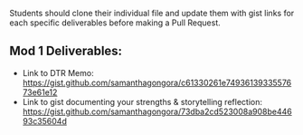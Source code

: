 Students should clone their individual file and update them with gist links for each specific deliverables before making a Pull Request. 

## Mod 1 Deliverables:
  * Link to DTR Memo: https://gist.github.com/samanthagongora/c61330261e7493613933557673e61e12
  * Link to gist documenting your strengths & storytelling reflection: https://gist.github.com/samanthagongora/73dba2cd523008a908be44693c35604d
